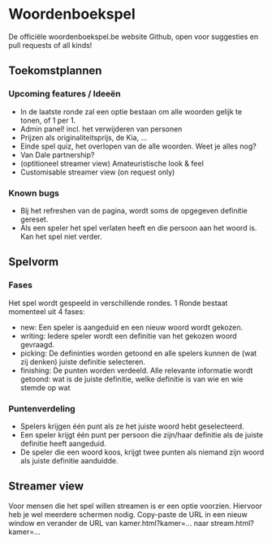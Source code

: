 # Woordenboekspel
De officiële woordenboekspel.be website Github, open voor suggesties en pull requests of all kinds!

## Toekomstplannen
### Upcoming features / Ideeën
- In de laatste ronde zal een optie bestaan om alle woorden gelijk te tonen, of 1 per 1.
- Admin panel! incl. het verwijderen van personen 
- Prijzen als originaliteitsprijs, de Kia, ...
- Einde spel quiz, het overlopen van de alle woorden. Weet je alles nog?
- Van Dale partnership?
- (optitioneel streamer view) Amateuristische look & feel
- Customisable streamer view (on request only)

### Known bugs
- Bij het refreshen van de pagina, wordt soms de opgegeven definitie gereset.
- Als een speler het spel verlaten heeft en die persoon aan het woord is. Kan het spel niet verder.

## Spelvorm
### Fases
Het spel wordt gespeeld in verschillende rondes. 1 Ronde bestaat momenteel uit 4 fases:
- new: Een speler is aangeduid en een nieuw woord wordt gekozen.
- writing: Iedere speler wordt een definitie van het gekozen woord gevraagd. 
- picking: De defininties worden getoond en alle spelers kunnen de (wat zij denken) juiste definitie selecteren.
- finishing: De punten worden verdeeld. Alle relevante informatie wordt getoond: wat is de juiste definitie, welke definitie is van wie en wie stemde op wat

### Puntenverdeling
- Spelers krijgen één punt als ze het juiste woord hebt geselecteerd.
- Een speler krijgt één punt per persoon die zijn/haar definitie als de juiste definitie heeft aangeduid.
- De speler die een woord koos, krijgt twee punten als niemand zijn woord als juiste definitie aanduidde.

## Streamer view
Voor mensen die het spel willen streamen is er een optie voorzien. Hiervoor heb je wel meerdere schermen nodig.
Copy-paste de URL in een nieuw window en verander de URL van kamer.html?kamer=... naar stream.html?kamer=...
